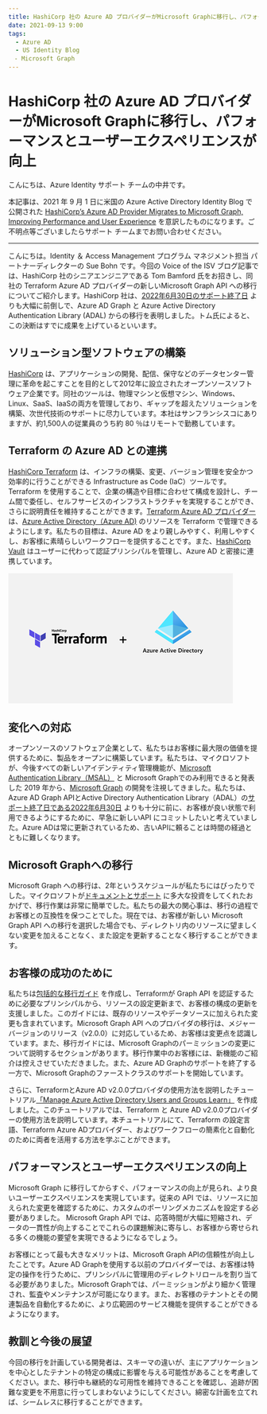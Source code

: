```yaml
---
title: HashiCorp 社の Azure AD プロバイダーがMicrosoft Graphに移行し、パフォーマンスとユーザーエクスペリエンスが向上
date: 2021-09-13 9:00
tags:
  - Azure AD
  - US Identity Blog
　- Microsoft Graph
---
```


# HashiCorp 社の Azure AD プロバイダーがMicrosoft Graphに移行し、パフォーマンスとユーザーエクスペリエンスが向上

こんにちは、Azure Identity サポート チームの中井です。

本記事は、2021 年 9 月 1 日に米国の Azure Active Directory Identity Blog で公開された [HashiCorp’s Azure AD Provider Migrates to Microsoft Graph, Improving Performance and User Experience](https://techcommunity.microsoft.com/t5/azure-active-directory-identity/hashicorp-s-azure-ad-provider-migrates-to-microsoft-graph/ba-p/2115720) を意訳したものになります。ご不明点等ございましたらサポート チームまでお問い合わせください。

------

こんにちは。Identity ＆ Access Management プログラム マネジメント担当 パートナーディレクターの Sue Bohn です。今回の Voice of the ISV ブログ記事では、HashiCorp 社のシニアエンジニアである Tom Bamford 氏をお招きし、同社の Terraform Azure AD プロバイダーの新しいMicrosoft Graph API への移行についてご紹介します。HashiCorp 社は、[2022年6月30日のサポート終了日](https://techcommunity.microsoft.com/t5/azure-active-directory-identity/update-your-applications-to-use-microsoft-authentication-library/ba-p/1257363) よりも大幅に前倒しで、Azure AD Graph と Azure Active Directory Authentication Library (ADAL) からの移行を表明しました。トム氏によると、この決断はすでに成果を上げているといいます。

## ソリューション型ソフトウェアの構築
[HashiCorp](https://www.hashicorp.com/) は、アプリケーションの開発、配信、保守などのデータセンター管理に革命を起こすことを目的として2012年に設立されたオープンソースソフトウェア企業です。同社のツールは、物理マシンと仮想マシン、Windows、Linux、SaaS、IaaSの両方を管理しており、ギャップを超えたソリューションを構築、次世代技術のサポートに尽力しています。本社はサンフランシスコにありますが、約1,500人の従業員のうち約 80 ％はリモートで勤務しています。

## Terraform の Azure AD との連携
[HashiCorp Terraform](https://www.hashicorp.com/products/terraform) は、インフラの構築、変更、バージョン管理を安全かつ効率的に行うことができる Infrastructure as Code (IaC）ツールです。Terraform を使用することで、企業の構造や目標に合わせて構成を設計し、チーム間で委任し、セルフサービスのインフラストラクチャを実現することができ、さらに説明責任を維持することができます。[Terraform Azure AD プロバイダー](https://www.hashicorp.com/blog/terraform-azuread-provider-now-supports-microsoft-graph)は、[Azure Active Directory（Azure AD)](https://azure.microsoft.com/en-us/services/active-directory/) のリソースを Terraform で管理できるようにします。私たちの目標は、Azure AD をより親しみやすく、利用しやすくし、お客様に素晴らしいワークフローを提供することです。また、[HashiCorp Vault](https://www.hashicorp.com/products/vault) はユーザーに代わって認証プリンシパルを管理し、Azure AD と密接に連携しています。

![](hashicorp-s-azure-ad-provider-migrates-to-microsoft-graph\Hashicorp.png)

## 変化への対応
オープンソースのソフトウェア企業として、私たちはお客様に最大限の価値を提供するために、製品をオープンに構築しています。私たちは、マイクロソフトが、今後すべての新しいアイデンティティ管理機能が、[Microsoft Authentication Library（MSAL）](https://docs.microsoft.com/en-us/azure/active-directory/develop/msal-migration) と Microsoft Graphでのみ利用できると発表した 2019 年から、[Microsoft Graph](https://docs.microsoft.com/en-us/graph/overview) の開発を注視してきました。私たちは、Azure AD Graph APIとActive Directory Authentication Library（ADAL）の[サポート終了日である2022年6月30日](https://techcommunity.microsoft.com/t5/azure-active-directory-identity/update-your-applications-to-use-microsoft-authentication-library/ba-p/1257363) よりも十分に前に、お客様が良い状態で利用できるようにするために、早急に新しいAPI にコミットしたいと考えていました。Azure ADは常に更新されているため、古いAPIに頼ることは時間の経過とともに難しくなります。

## Microsoft Graphへの移行
Microsoft Graph への移行は、2年というスケジュールが私たちにはぴったりでした。マイクロソフトが[ドキュメントとサポート](https://docs.microsoft.com/en-us/graph/migrate-azure-ad-graph-planning-checklist?view=graph-rest-1.0) に多大な投資をしてくれたおかげで、移行作業は非常に簡単でした。私たちの最大の関心事は、移行の過程でお客様との互換性を保つことでした。現在では、お客様が新しい Microsoft Graph API への移行を選択した場合でも、ディレクトリ内のリソースに望ましくない変更を加えることなく、また設定を更新することなく移行することができます。

## お客様の成功のために
私たちは[包括的な移行ガイド](https://registry.terraform.io/providers/hashicorp/azuread/latest/docs/guides/microsoft-graph) を作成し、Terraformが Graph API を認証するために必要なプリンシパルから、リソースの設定更新まで、お客様の構成の更新を支援しました。このガイドには、既存のリソースやデータソースに加えられた変更も含まれています。Microsoft Graph API へのプロバイダの移行は、メジャー バージョンのリリース（v2.0.0）に対応しているため、お客様は変更点を認識しています。また、移行ガイドには、Microsoft Graphのパーミッションの変更について説明するセクションがあります。移行作業中のお客様には、新機能のご紹介は控えさせていただきました。また、Azure AD Graphのサポートを終了する一方で、Microsoft Graphのファーストクラスのサポートを開始しています。

さらに、TerraformとAzure AD v2.0.0プロバイダの使用方法を説明したチュートリアル[「Manage Azure Active Directory Users and Groups Learn」](https://learn.hashicorp.com/tutorials/terraform/azure-ad) を作成しました。このチュートリアルでは、Terraform と Azure AD v2.0.0プロバイダーの使用方法を説明しています。本チュートリアルにて、Terraform の設定言語、Terraform Azure ADプロバイダー、およびワークフローの簡素化と自動化のために両者を活用する方法を学ぶことができます。

## パフォーマンスとユーザーエクスペリエンスの向上
Microsoft Graph に移行してからすぐ、パフォーマンスの向上が見られ、より良いユーザーエクスペリエンスを実現しています。従来の API では、リソースに加えられた変更を確認するために、カスタムのポーリングメカニズムを設定する必要がありました。 Microsoft Graph API では、応答時間が大幅に短縮され、データの一貫性が向上することでこれらの課題解決に寄与し、お客様から寄せられる多くの機能の要望を実現できるようになるでしょう。

お客様にとって最も大きなメリットは、Microsoft Graph APIの信頼性が向上したことです。Azure AD Graphを使用する以前のプロバイダーでは、お客様は特定の操作を行うために、プリンシパルに管理用のディレクトリロールを割り当てる必要がありました。Microsoft Graphでは、パーミッションがより細かく管理され、監査やメンテナンスが可能になります。また、お客様のテナントとその関連製品を自動化するために、より広範囲のサービス機能を提供することができるようになります。

## 教訓と今後の展望
今回の移行を計画している開発者は、スキーマの違いが、主にアプリケーションを中心としたテナントの特定の構成に影響を与える可能性があることを考慮してください。また、移行中も継続的な可用性を維持できることを確認し、追跡が困難な変更を不用意に行ってしまわないようにしてください。綿密な計画を立てれば、シームレスに移行することができます。
